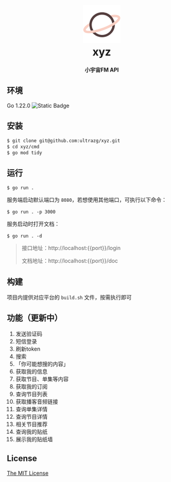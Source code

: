 <h1 align="center">
  <img src="./logo.png" alt="xyz" width="100">
  <br>xyz<br>
</h1>
<h4 align="center">小宇宙FM API</h4>


## 环境

Go 1.22.0 <img alt="Static Badge" src="https://img.shields.io/badge/Go-1.22.0-blue.svg">




## 安装

```shell
$ git clone git@github.com:ultrazg/xyz.git
$ cd xyz/cmd
$ go mod tidy
```



## 运行

```shell
$ go run .
```

服务端启动默认端口为 `8080`，若想使用其他端口，可执行以下命令：

```shell
$ go run . -p 3000
```

服务启动时打开文档：

```shell
$ go run . -d
```

> 接口地址：http://localhost:{{port}}/login
>
> 文档地址：http://localhost:{{port}}/doc



## 构建

项目内提供对应平台的 `build.sh` 文件，按需执行即可



## 功能（更新中）

1. 发送验证码
2. 短信登录
3. 刷新token
4. 搜索
5. 「你可能想搜的内容」
6. 获取我的信息
7. 获取节目、单集等内容
8. 获取我的订阅
9. 查询节目列表
10. 获取播客音频链接
11. 查询单集详情
12. 查询节目详情
13. 相关节目推荐
14. 查询我的贴纸
15. 展示我的贴纸墙



## License

[The MIT License](https://github.com/ultrazg/xyz/blob/dev/LICENSE)
